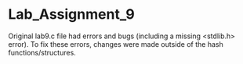 # Lab_Assignment_9

Original lab9.c file had errors and bugs (including a missing <stdlib.h> error). To fix these errors, changes were made outside of the hash functions/structures.